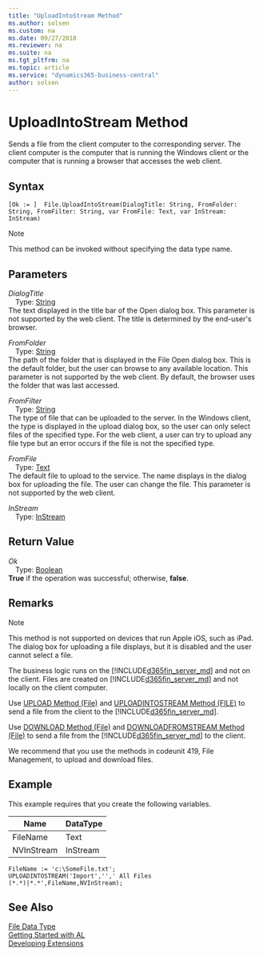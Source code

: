 ```yaml
---
title: "UploadIntoStream Method"
ms.author: solsen
ms.custom: na
ms.date: 09/27/2018
ms.reviewer: na
ms.suite: na
ms.tgt_pltfrm: na
ms.topic: article
ms.service: "dynamics365-business-central"
author: solsen
---
```

[//]: # (START>DO_NOT_EDIT)
[//]: # (IMPORTANT:Do not edit any of the content between here and the END>DO_NOT_EDIT.)
[//]: # (Any modifications should be made in the .resx files in the ModernDev repo.)
# UploadIntoStream Method
Sends a file from the client computer to the corresponding server. The client computer is the computer that is running the Windows client or the computer that is running a browser that accesses the web client.

## Syntax
```
[Ok := ]  File.UploadIntoStream(DialogTitle: String, FromFolder: String, FromFilter: String, var FromFile: Text, var InStream: InStream)
```
> [!NOTE]  
> This method can be invoked without specifying the data type name.  
## Parameters
*DialogTitle*  
&emsp;Type: [String](string-data-type.md)  
The text displayed in the title bar of the Open dialog box. This parameter is not supported by the web client. The title is determined by the end-user's browser.
          
*FromFolder*  
&emsp;Type: [String](string-data-type.md)  
The path of the folder that is displayed in the File Open dialog box. This is the default folder, but the user can browse to any available location. This parameter is not supported by the web client. By default, the browser uses the folder that was last accessed.
          
*FromFilter*  
&emsp;Type: [String](string-data-type.md)  
The type of file that can be uploaded to the server. In the Windows client, the type is displayed in the upload dialog box, so the user can only select files of the specified type. For the web client, a user can try to upload any file type but an error occurs if the file is not the specified type.
          
*FromFile*  
&emsp;Type: [Text](text-data-type.md)  
The default file to upload to the service. The name displays in the dialog box for uploading the file. The user can change the file. This parameter is not supported by the web client.
          
*InStream*  
&emsp;Type: [InStream](instream-data-type.md)  
  


## Return Value
*Ok*  
&emsp;Type: [Boolean](boolean-data-type.md)  
**True** if the operation was successful; otherwise, **false**.  
  


[//]: # (IMPORTANT: END>DO_NOT_EDIT)

## Remarks  

> [!NOTE]  
>  This method is not supported<!--NAV by the [!INCLUDE[d365fin_web_md](../includes/d365fin_web_md.md)]--> on devices that run Apple iOS, such as iPad. The dialog box for uploading a file displays, but it is disabled and the user cannot select a file.  

<!-- NAV
 The maximum size of the file to be uploaded is specified by the MaxUploadSize setting in the CustomSettings.config file. The setting is specified in megabytes. For more information, see [Configuring Microsoft Dynamics NAV Server](Configuring-Microsoft-Dynamics-NAV-Server.md).  
-->

The business logic runs on the [!INCLUDE[d365fin_server_md](../includes/d365fin_server_md.md)] and not on the client. Files are created on [!INCLUDE[d365fin_server_md](../includes/d365fin_server_md.md)] and not locally on the client computer.  

 Use [UPLOAD Method \(File\)](devenv-UPLOAD-Method-File.md) and [UPLOADINTOSTREAM Method \(FILE\)](devenv-UPLOADINTOSTREAM-Method-File.md) to send a file from the client to the [!INCLUDE[d365fin_server_md](../includes/d365fin_server_md.md)].  

 Use [DOWNLOAD Method \(File\)](devenv-DOWNLOAD-Method-File.md) and [DOWNLOADFROMSTREAM Method \(File\)](devenv-DOWNLOADFROMSTREAM-Method-File.md) to send a file from the  [!INCLUDE[d365fin_server_md](../includes/d365fin_server_md.md)] to the client.  

 We recommend that you use the methods in codeunit 419, File Management, to upload and download files.  

## Example  
 This example requires that you create the following variables.  

|Name|DataType|  
|----------|--------------|  
|FileName|Text|  
|NVInStream|InStream|  

```  
FileName := 'c:\SomeFile.txt';  
UPLOADINTOSTREAM('Import','',' All Files (*.*)|*.*',FileName,NVInStream);  
```  


## See Also
[File Data Type](file-data-type.md)  
[Getting Started with AL](../devenv-get-started.md)  
[Developing Extensions](../devenv-dev-overview.md)